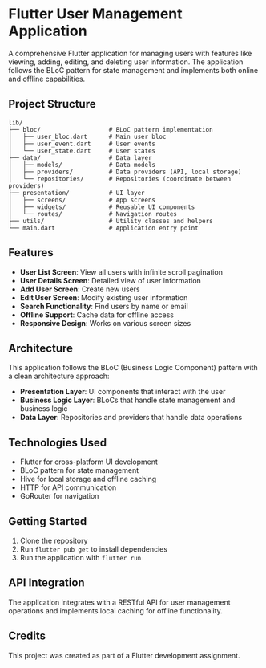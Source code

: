 # Flutter User Management Application

A comprehensive Flutter application for managing users with features like viewing, adding, editing, and deleting user information. The application follows the BLoC pattern for state management and implements both online and offline capabilities.

## Project Structure

```
lib/
├── bloc/                   # BLoC pattern implementation
│   ├── user_bloc.dart      # Main user bloc
│   ├── user_event.dart     # User events
│   └── user_state.dart     # User states
├── data/                   # Data layer
│   ├── models/             # Data models
│   ├── providers/          # Data providers (API, local storage)
│   └── repositories/       # Repositories (coordinate between providers)
├── presentation/           # UI layer
│   ├── screens/            # App screens
│   ├── widgets/            # Reusable UI components
│   └── routes/             # Navigation routes
├── utils/                  # Utility classes and helpers
└── main.dart               # Application entry point
```

## Features

- **User List Screen**: View all users with infinite scroll pagination
- **User Details Screen**: Detailed view of user information
- **Add User Screen**: Create new users
- **Edit User Screen**: Modify existing user information
- **Search Functionality**: Find users by name or email
- **Offline Support**: Cache data for offline access
- **Responsive Design**: Works on various screen sizes

## Architecture

This application follows the BLoC (Business Logic Component) pattern with a clean architecture approach:

- **Presentation Layer**: UI components that interact with the user
- **Business Logic Layer**: BLoCs that handle state management and business logic
- **Data Layer**: Repositories and providers that handle data operations

## Technologies Used

- Flutter for cross-platform UI development
- BLoC pattern for state management
- Hive for local storage and offline caching
- HTTP for API communication
- GoRouter for navigation

## Getting Started

1. Clone the repository
2. Run `flutter pub get` to install dependencies
3. Run the application with `flutter run`

## API Integration

The application integrates with a RESTful API for user management operations and implements local caching for offline functionality.

## Credits

This project was created as part of a Flutter development assignment.